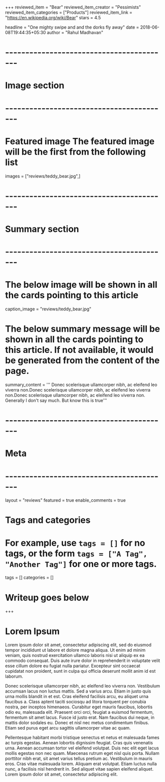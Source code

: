 +++
reviewed_item = "Bear"
reviewed_item_creator = "Pessimists"
reviewed_item_categories = ["Products"]
reviewed_item_link = "https://en.wikipedia.org/wiki/Bear"
stars = 4.5

headline = "One mighty swipe and and the dorks fly away"
date = 2018-06-08T19:44:35+05:30
author = "Rahul Madhavan"


# -----------------------------------------
# Image section
# -----------------------------------------

# Featured image The featured image will be the first from the following list
images = ["reviews/teddy_bear.jpg",]

# -----------------------------------------
# Summary section
# -----------------------------------------

# The below image will be shown in all the cards pointing to this article
caption_image = "reviews/teddy_bear.jpg"
# The below summary message will be shown in all the cards pointing to this article. If not available, it would be generated from the content of the page.
summary_content = '''
Donec scelerisque ullamcorper nibh, ac eleifend leo viverra non.Donec scelerisque ullamcorper nibh, ac eleifend leo viverra non.Donec scelerisque ullamcorper nibh, ac eleifend leo viverra non.
Generally I don't say much. But know this is true'''


# -----------------------------------------
# Meta
# -----------------------------------------

layout = "reviews"
featured = true
enable_comments = true

# Tags and categories
# For example, use `tags = []` for no tags, or the form `tags = ["A Tag", "Another Tag"]` for one or more tags.
tags = []
categories = []


# Writeup goes below
+++
# Lorem Ipsum
Lorem ipsum dolor sit amet, consectetur adipiscing elit, sed do eiusmod tempor incididunt ut labore et dolore magna aliqua. Ut enim ad minim veniam, quis nostrud exercitation ullamco laboris nisi ut aliquip ex ea commodo consequat. Duis aute irure dolor in reprehenderit in voluptate velit esse cillum dolore eu fugiat nulla pariatur. Excepteur sint occaecat cupidatat non proident, sunt in culpa qui officia deserunt mollit anim id est laborum.

Donec scelerisque ullamcorper nibh, ac eleifend leo viverra non. Vestibulum accumsan lacus non luctus mattis. Sed a varius arcu. Etiam in justo quis urna mollis blandit in et est. Cras eleifend facilisis arcu, eu aliquet urna faucibus a. Class aptent taciti sociosqu ad litora torquent per conubia nostra, per inceptos himenaeos. Curabitur eget mauris faucibus, lobortis odio eu, malesuada elit. Praesent orci orci, feugiat a euismod fermentum, fermentum sit amet lacus. Fusce id justo erat. Nam faucibus dui neque, in mattis dolor sodales eu. Donec et nisl nec metus condimentum finibus. Etiam sed purus eget arcu sagittis ullamcorper vitae ac quam.

Pellentesque habitant morbi tristique senectus et netus et malesuada fames ac turpis egestas. Aenean lobortis dignissim feugiat. Cras quis venenatis urna. Aenean accumsan tortor vel eleifend volutpat. Duis nec elit eget lacus mollis egestas non nec quam. Maecenas rutrum eget nisl quis porta. Nullam porttitor nibh erat, sit amet varius tellus pretium ac. Vestibulum in mauris eros. Cras vitae malesuada lorem. Aliquam erat volutpat. Etiam luctus nulla nunc, a facilisis nisl hendrerit in. Sed aliquet vitae sapien eleifend aliquet. Lorem ipsum dolor sit amet, consectetur adipiscing elit.



